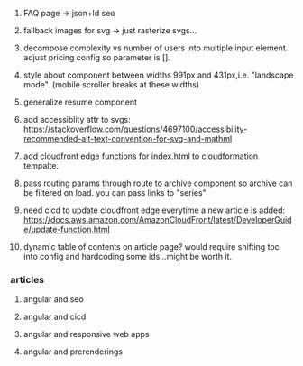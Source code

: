 1. FAQ page -> json+ld seo

2. fallback images for svg -> just rasterize svgs...

3. decompose complexity vs number of users into multiple input element. adjust pricing config so parameter is [].

4. style about component between widths 991px and 431px,i.e. "landscape mode". (mobile scroller breaks at these widths)

5. generalize resume component

6. add accessiblity attr to svgs: https://stackoverflow.com/questions/4697100/accessibility-recommended-alt-text-convention-for-svg-and-mathml

7. add cloudfront edge functions for index.html to cloudformation tempalte.

8. pass routing params through route to archive component so archive can be filtered on load. you can pass links to "series"

9. need cicd to update cloudfront edge everytime a new article is added: https://docs.aws.amazon.com/AmazonCloudFront/latest/DeveloperGuide/update-function.html

10. dynamic table of contents on article page? would require shifting toc into config  and hardcoding some ids...might be worth it.

### articles

1. angular and seo

2. angular and cicd

3. angular and responsive web apps

4. angular and prerenderings
